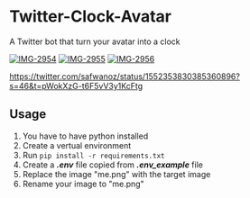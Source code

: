 # Twitter-Clock-Avatar

  A Twitter bot that turn your avatar into a clock

<a href='https://postimg.cc/gwC50d1h' target='_blank'><img src='https://i.postimg.cc/gwC50d1h/IMG-2954.jpg' border='0' alt='IMG-2954'/></a>
<a href='https://postimg.cc/142g5dzQ' target='_blank'><img src='https://i.postimg.cc/142g5dzQ/IMG-2955.jpg' border='0' alt='IMG-2955'/></a>
<a href='https://postimg.cc/5HVL9Rn0' target='_blank'><img src='https://i.postimg.cc/5HVL9Rn0/IMG-2956.jpg' border='0' alt='IMG-2956'/></a>

https://twitter.com/safwanoz/status/1552353830385360896?s=46&t=pWokXzG-t6F5vV3y1KcFtg

## Usage

1. You have to have python installed
2. Create a vertual environment
3. Run `pip install -r requirements.txt`
4. Create  a ***.env*** file copied from ***.env_example*** file
5. Replace the image "me.png" with the target image
6. Rename your image to "me.png"
